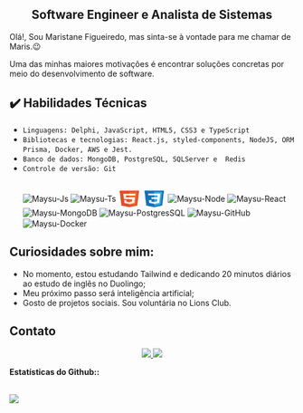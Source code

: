 
<h2 align="center">Software Engineer e Analista de Sistemas</h2>

Olá!, Sou Maristane Figueiredo, mas sinta-se à vontade para me chamar de Maris.:wink:

Uma das minhas maiores motivações é encontrar soluções concretas por meio do desenvolvimento de software.



## ✔️ Habilidades Técnicas

- ``Linguagens: Delphi, JavaScript, HTML5, CSS3 e TypeScript``
- ``Bibliotecas e tecnologias: React.js, styled-components, NodeJS, ORM Prisma, Docker, AWS e Jest.``
- ``Banco de dados: MongoDB, PostgreSQL, SQLServer e  Redis``
- ``Controle de versão: Git``

<ul>

  <div style="display: inline_block"><br>
    <img align="center" alt="Maysu-Js" height="30" width="40" src="https://skills.thijs.gg/icons?i=js&theme=light">
    <img align="center" alt="Maysu-Ts" height="30" width="40" src="https://skills.thijs.gg/icons?i=ts&theme=light">
    <img align="center" alt="Maysu-HTML" height="30" width="40" src="https://raw.githubusercontent.com/devicons/devicon/master/icons/html5/html5-original.svg">
    <img align="center" alt="Maysu-CSS" height="30" width="40" src="https://raw.githubusercontent.com/devicons/devicon/master/icons/css3/css3-original.svg">
    <img align="center" alt="Maysu-Node" height="30" width="40" src="https://cdn.jsdelivr.net/gh/devicons/devicon/icons/nodejs/nodejs-original.svg" />  
    <img align="center" alt="Maysu-React" height="30" width="40" src="https://skills.thijs.gg/icons?i=react&theme=dark">
    <img align="center" alt="Maysu-MongoDB" height="30" width="40" src="https://skills.thijs.gg/icons?i=mongodb&theme=dark">
    <img align="center" alt="Maysu-PostgresSQL" height="30" width="40" src="https://cdn.jsdelivr.net/gh/devicons/devicon/icons/postgresql/postgresql-original-wordmark.svg">
    <img align="center" alt="Maysu-GitHub" height="30" width="40" src="https://skills.thijs.gg/icons?i=github&theme=dark">  
    <img align="center" alt="Maysu-Docker" height="30" width="40" src="https://cdn.jsdelivr.net/gh/devicons/devicon/icons/docker/docker-original.svg">    
  </div>
</ul>




##  Curiosidades sobre mim:
<ul>
    <li>No momento, estou estudando Tailwind e dedicando 20 minutos diários ao estudo de inglês no Duolingo; </li>
    <li>Meu próximo passo será inteligência artificial; </li>
    <li>Gosto de projetos sociais. Sou voluntária no Lions Club. </li>    
</ul>

## Contato
<p align="center">
    <a href="https://www.linkedin.com/in/maristane-figueiredo/" >
        <img src="https://img.shields.io/badge/LinkedIn-0077B5?style=for-the-badge&logo=linkedin&logoColor=white"/>
    </a>
    <a href="mailto:dev.maristanetecnologia@gmail.com" >
        <img src="https://img.shields.io/badge/Gmail-D14836?style=for-the-badge&logo=gmail&logoColor=white"/>
    </a>
</p>

<strong>Estatísticas do Github::</strong></br>
</br>
<p>    
    <img  height="160" src="https://github-readme-stats.vercel.app/api/top-langs/?username=maristanefigueiredo&layout=compact&theme=gotham"/>
</p>
